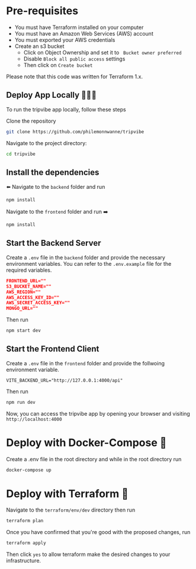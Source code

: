 # Pre-requisites

- You must have Terraform installed on your computer
- You must have an Amazon Web Services (AWS) account
- You must exported your AWS credentials
- Create an s3 bucket
  - Click on Object Ownership and set it to `
    Bucket owner preferred`
  - Disable `Block all public access` settings
  - Then click on `Create bucket`

Please note that this code was written for Terraform 1.x.

## Deploy App Locally 👨🏾‍💻

To run the tripvibe app locally, follow these steps

Clone the repository

```sh
git clone https://github.com/philemonnwanne/tripvibe
```

Navigate to the project directory:

```sh
cd tripvibe
```

## Install the dependencies

⬅️ Navigate to the `backend` folder and run

```sh
npm install
```

Navigate to the `frontend` folder and run ➡️

```sh
npm install
```

## Start the Backend Server

Create a `.env` file in the `backend` folder and provide the necessary environment variables. You can refer to the `.env.example` file for the required variables.

```json
FRONTEND_URL=""
S3_BUCKET_NAME=""
AWS_REGION=""
AWS_ACCESS_KEY_ID=""
AWS_SECRET_ACCESS_KEY=""
MONGO_URL=""
```

Then run

```sh
npm start dev
```

## Start the Frontend Client

Create a `.env` file in the `frontend` folder and provide the follwoing environment variable.

```env
VITE_BACKEND_URL="http://127.0.0.1:4000/api"
```

Then run

```sh
npm run dev
```

Now, you can access the tripvibe app by opening your browser and visiting `http://localhost:4000`

# Deploy with Docker-Compose 🐬

Create a .env file in the root directory and while in the root directory run

```sh
docker-compose up
```

# Deploy with Terraform 🐢

Navigate to the `terraform/env/dev` directory then run 

```sh
terraform plan
```

Once you have confirmed that you're good with the proposed changes, run

```sh
terraform apply
```

Then click `yes` to allow terraform make the desired changes to your infrastructure.
